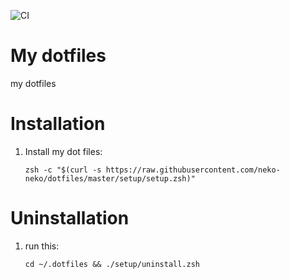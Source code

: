 ![CI](https://github.com/neko-neko/dotfiles/workflows/CI/badge.svg?branch=master)

# My dotfiles
my dotfiles

# Installation
1. Install my dot files:  
    ```
    zsh -c "$(curl -s https://raw.githubusercontent.com/neko-neko/dotfiles/master/setup/setup.zsh)"
    ```

# Uninstallation
1. run this:  
    ```
    cd ~/.dotfiles && ./setup/uninstall.zsh
    ```
